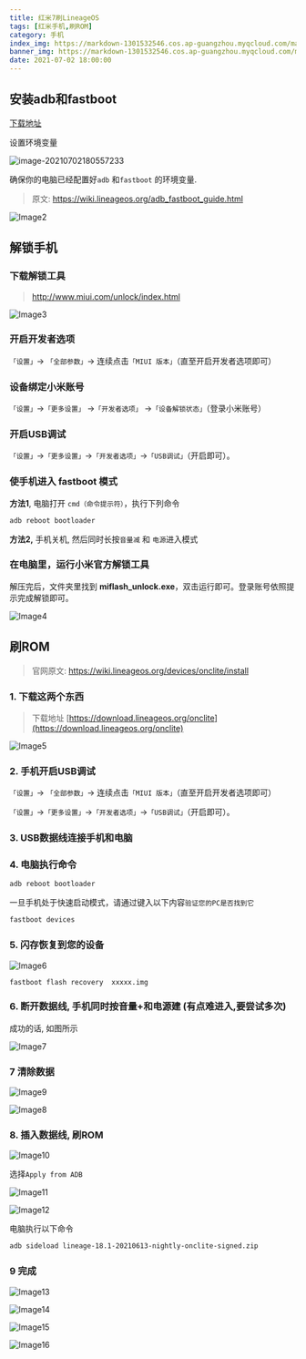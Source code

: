 ```yaml
---
title: 红米7刷LineageOS 
tags: [红米手机,刷ROM]
category: 手机
index_img: https://markdown-1301532546.cos.ap-guangzhou.myqcloud.com/markdown/20210702180935.png
banner_img: https://markdown-1301532546.cos.ap-guangzhou.myqcloud.com/markdown/20210702180935.png
date: 2021-07-02 18:00:00
---
```



## 安装adb和fastboot

[下载地址](https://dl.google.com/android/repository/platform-tools-latest-windows.zip)

设置环境变量

![image-20210702180557233](https://markdown-1301532546.cos.ap-guangzhou.myqcloud.com/markdown/20210702181052.png)

确保你的电脑已经配置好`adb` 和`fastboot` 的环境变量.

>原文: https://wiki.lineageos.org/adb_fastboot_guide.html

![Image2](https://markdown-1301532546.cos.ap-guangzhou.myqcloud.com/markdown/20210702181056.png)

## 解锁手机

###  下载解锁工具

> http://www.miui.com/unlock/index.html

![Image3](https://markdown-1301532546.cos.ap-guangzhou.myqcloud.com/markdown/20210702181058.png)

### 开启开发者选项

`「设置」`-> `「全部参数」`-> 连续点击`「MIUI 版本」`（直至开启开发者选项即可）

### 设备绑定小米账号
`「设置」`->`「更多设置」` ->`「开发者选项」` ->`「设备解锁状态」`（登录小米账号）

### 开启USB调试

`「设置」`->`「更多设置」`->`「开发者选项」`->`「USB调试」`（开启即可）。

### 使手机进入  fastboot 模式 

**方法1**, 电脑打开 `cmd（命令提示符）`，执行下列命令

```bash
adb reboot bootloader
```

**方法2,** 手机关机, 然后同时长按`音量减` 和  `电源`进入模式 

### 在电脑里，运行小米官方解锁工具

解压完后，文件夹里找到 **miflash_unlock.exe**，双击运行即可。登录账号依照提示完成解锁即可。

![Image4](https://markdown-1301532546.cos.ap-guangzhou.myqcloud.com/markdown/20210702181102.png)

##  刷ROM

> 官网原文: https://wiki.lineageos.org/devices/onclite/install

### 1. 下载这两个东西 

> 下载地址 [https://download.lineageos.org/onclite](https://download.lineageos.org/onclite)

![Image5](https://markdown-1301532546.cos.ap-guangzhou.myqcloud.com/markdown/20210702181112.png)

### 2. 手机开启USB调试

`「设置」`-> `「全部参数」`-> 连续点击`「MIUI 版本」`（直至开启开发者选项即可）

`「设置」`->`「更多设置」`->`「开发者选项」`->`「USB调试」`（开启即可）。

### 3. USB数据线连接手机和电脑

### 4. 电脑执行命令

```bash
adb reboot bootloader
```

一旦手机处于快速启动模式，请通过键入以下内容`验证您的PC是否找到它`

```bash
fastboot devices
```

### 5. 闪存恢复到您的设备

![Image6](https://markdown-1301532546.cos.ap-guangzhou.myqcloud.com/markdown/20210702181116.png)

```
fastboot flash recovery  xxxxx.img    
```

### 6. 断开数据线, 手机同时按**音量+**和**电源建** (有点难进入,要尝试多次) 

成功的话, 如图所示

![Image7](https://markdown-1301532546.cos.ap-guangzhou.myqcloud.com/markdown/20210702181119.png)

### 7 清除数据

![Image9](https://markdown-1301532546.cos.ap-guangzhou.myqcloud.com/markdown/20210702181122.png)

![Image8](https://markdown-1301532546.cos.ap-guangzhou.myqcloud.com/markdown/20210702181124.png)

### 8. 插入数据线, 刷ROM

![Image10](https://markdown-1301532546.cos.ap-guangzhou.myqcloud.com/markdown/20210702181127.png)

选择`Apply from ADB`

![Image11](https://markdown-1301532546.cos.ap-guangzhou.myqcloud.com/markdown/20210702181129.png)

![Image12](https://markdown-1301532546.cos.ap-guangzhou.myqcloud.com/markdown/20210702181131.png)

电脑执行以下命令

```bash
adb sideload lineage-18.1-20210613-nightly-onclite-signed.zip   
```

### 9 完成

![Image13](https://markdown-1301532546.cos.ap-guangzhou.myqcloud.com/markdown/20210702181134.png)

![Image14](https://markdown-1301532546.cos.ap-guangzhou.myqcloud.com/markdown/20210702181137.png)

![Image15](https://markdown-1301532546.cos.ap-guangzhou.myqcloud.com/markdown/20210702181139.png)

![Image16](https://markdown-1301532546.cos.ap-guangzhou.myqcloud.com/markdown/20210702181141.png)
